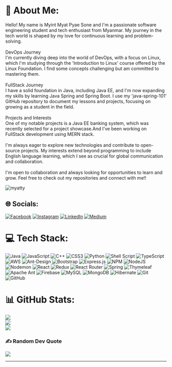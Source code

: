 # 💫 About Me:
Hello! My name is Myint Myat Pyae Sone and I'm a passionate software engineering student and tech enthusiast from Myanmar.
My journey in the tech world is shaped by my love for continuous learning and problem-solving. <br><br>DevOps Journey<br>I'm currently diving deep into the world of DevOps, with a focus on Linux,
which I'm studying through the 'Introduction to Linux' course offered by the Linux Foundation. I find some concepts challenging but am committed to mastering them.
<br><br>FullStack Journey <br>I have a solid foundation in Java, including Java EE, and I'm now expanding my skills by learning Java Spring and Spring Boot. 
I use my 'java-spring-101' GitHub repository to document my lessons and projects, focusing on growing as a student in the field.<br><br>Projects and Interests<br>
One of my notable projects is a Java EE banking system, which was recently selected for a project showcase.And I've been working on FullStack development using MERN stack. <br><br>I'm always eager to explore new technologies
and contribute to open-source projects. My interests extend beyond programming to include English language learning, which I see as crucial for global communication
and collaboration.<br><br>I'm open to collaboration and always looking for opportunities to learn and grow. Feel free to check out my repositories and
connect with me!!

<p align="left"> <img src="https://komarev.com/ghpvc/?username=myatty&label=Profile%20views&color=0e75b6&style=flat" alt="myatty" /> </p>

## 🌐 Socials:
[![Facebook](https://img.shields.io/badge/Facebook-%231877F2.svg?logo=Facebook&logoColor=white)](https://facebook.com/https://www.facebook.com/MerlinAndDestiny?mibextid=LQQJ4d) [![Instagram](https://img.shields.io/badge/Instagram-%23E4405F.svg?logo=Instagram&logoColor=white)](https://instagram.com/pm_me_ur_python_tips) [![LinkedIn](https://img.shields.io/badge/LinkedIn-%230077B5.svg?logo=linkedin&logoColor=white)](https://linkedin.com/in/https://www.linkedin.com/in/myint-myat-pyae-sone-419a27242?utm_source=share&utm_campaign=share_via&utm_content=profile&utm_medium=ios_app) [![Medium](https://img.shields.io/badge/Medium-12100E?logo=medium&logoColor=white)](https://medium.com/@@myintmyatpyaesone_6075) 

# 💻 Tech Stack:
![Java](https://img.shields.io/badge/java-%23ED8B00.svg?style=flat&logo=openjdk&logoColor=white) ![JavaScript](https://img.shields.io/badge/javascript-%23323330.svg?style=flat&logo=javascript&logoColor=%23F7DF1E) ![C++](https://img.shields.io/badge/c++-%2300599C.svg?style=flat&logo=c%2B%2B&logoColor=white) ![CSS3](https://img.shields.io/badge/css3-%231572B6.svg?style=flat&logo=css3&logoColor=white) ![Python](https://img.shields.io/badge/python-3670A0?style=flat&logo=python&logoColor=ffdd54) ![Shell Script](https://img.shields.io/badge/shell_script-%23121011.svg?style=flat&logo=gnu-bash&logoColor=white) ![TypeScript](https://img.shields.io/badge/typescript-%23007ACC.svg?style=flat&logo=typescript&logoColor=white) ![AWS](https://img.shields.io/badge/AWS-%23FF9900.svg?style=flat&logo=amazon-aws&logoColor=white) ![Ant-Design](https://img.shields.io/badge/-AntDesign-%230170FE?style=flat&logo=ant-design&logoColor=white) ![Bootstrap](https://img.shields.io/badge/bootstrap-%238511FA.svg?style=flat&logo=bootstrap&logoColor=white) ![Express.js](https://img.shields.io/badge/express.js-%23404d59.svg?style=flat&logo=express&logoColor=%2361DAFB) ![NPM](https://img.shields.io/badge/NPM-%23CB3837.svg?style=flat&logo=npm&logoColor=white) ![NodeJS](https://img.shields.io/badge/node.js-6DA55F?style=flat&logo=node.js&logoColor=white) ![Nodemon](https://img.shields.io/badge/NODEMON-%23323330.svg?style=flat&logo=nodemon&logoColor=%BBDEAD) ![React](https://img.shields.io/badge/react-%2320232a.svg?style=flat&logo=react&logoColor=%2361DAFB) ![Redux](https://img.shields.io/badge/redux-%23593d88.svg?style=flat&logo=redux&logoColor=white) ![React Router](https://img.shields.io/badge/React_Router-CA4245?style=flat&logo=react-router&logoColor=white) ![Spring](https://img.shields.io/badge/spring-%236DB33F.svg?style=flat&logo=spring&logoColor=white) ![Thymeleaf](https://img.shields.io/badge/Thymeleaf-%23005C0F.svg?style=flat&logo=Thymeleaf&logoColor=white) ![Apache Ant](https://img.shields.io/badge/Apache%20Ant-A81C7D?style=flat&logo=Apache%20Ant&logoColor=white) ![Firebase](https://img.shields.io/badge/firebase-a08021?style=flat&logo=firebase&logoColor=ffcd34) ![MySQL](https://img.shields.io/badge/mysql-4479A1.svg?style=flat&logo=mysql&logoColor=white) ![MongoDB](https://img.shields.io/badge/MongoDB-%234ea94b.svg?style=flat&logo=mongodb&logoColor=white) ![Hibernate](https://img.shields.io/badge/Hibernate-59666C?style=flat&logo=Hibernate&logoColor=white) ![Git](https://img.shields.io/badge/git-%23F05033.svg?style=flat&logo=git&logoColor=white) ![GitHub](https://img.shields.io/badge/github-%23121011.svg?style=flat&logo=github&logoColor=white)
# 📊 GitHub Stats:
![](https://github-readme-stats.vercel.app/api?username=Myatty&theme=react&hide_border=false&include_all_commits=true&count_private=true)<br/>
![](https://github-readme-streak-stats.herokuapp.com/?user=Myatty&theme=react&hide_border=false)<br/>
![](https://github-readme-stats.vercel.app/api/top-langs/?username=Myatty&theme=react&hide_border=false&include_all_commits=true&count_private=true&layout=compact)

### ✍️ Random Dev Quote
![](https://quotes-github-readme.vercel.app/api?type=horizontal&theme=tokyonight)

---

<!-- Proudly created with GPRM ( https://gprm.itsvg.in ) -->
